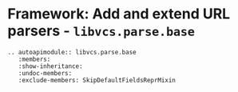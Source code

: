 # Framework: Add and extend URL parsers - `libvcs.parse.base`

```{eval-rst}
.. autoapimodule:: libvcs.parse.base
   :members:
   :show-inheritance:
   :undoc-members:
   :exclude-members: SkipDefaultFieldsReprMixin
```
